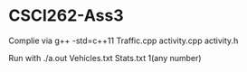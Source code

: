 # CSCI262-Ass3
Complie via g++ -std=c++11 Traffic.cpp activity.cpp activity.h

Run with ./a.out Vehicles.txt Stats.txt 1(any number)
